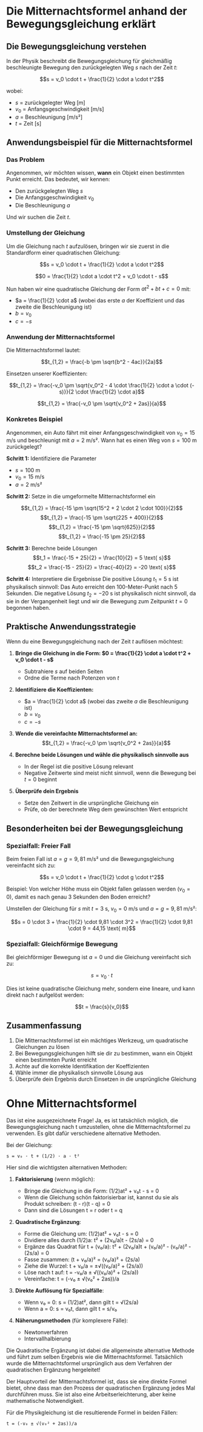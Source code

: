 # Die Mitternachtsformel anhand der Bewegungsgleichung erklärt

## Die Bewegungsgleichung verstehen

In der Physik beschreibt die Bewegungsgleichung für gleichmäßig beschleunigte Bewegung den zurückgelegten Weg $s$ nach der Zeit $t$:

$$s = v_0 \cdot t + \frac{1}{2} \cdot a \cdot t^2$$

wobei:
- $s$ = zurückgelegter Weg [m]
- $v_0$ = Anfangsgeschwindigkeit [m/s]
- $a$ = Beschleunigung [m/s²]
- $t$ = Zeit [s]

## Anwendungsbeispiel für die Mitternachtsformel

### Das Problem

Angenommen, wir möchten wissen, **wann** ein Objekt einen bestimmten Punkt erreicht. Das bedeutet, wir kennen:
- Den zurückgelegten Weg $s$
- Die Anfangsgeschwindigkeit $v_0$
- Die Beschleunigung $a$

Und wir suchen die Zeit $t$.

### Umstellung der Gleichung

Um die Gleichung nach $t$ aufzulösen, bringen wir sie zuerst in die Standardform einer quadratischen Gleichung:

$$s = v_0 \cdot t + \frac{1}{2} \cdot a \cdot t^2$$

$$0 = \frac{1}{2} \cdot a \cdot t^2 + v_0 \cdot t - s$$

Nun haben wir eine quadratische Gleichung der Form $at^2 + bt + c = 0$ mit:
- $a = \frac{1}{2} \cdot a$ (wobei das erste $a$ der Koeffizient und das zweite die Beschleunigung ist)
- $b = v_0$
- $c = -s$

### Anwendung der Mitternachtsformel

Die Mitternachtsformel lautet:

$$t_{1,2} = \frac{-b \pm \sqrt{b^2 - 4ac}}{2a}$$

Einsetzen unserer Koeffizienten:

$$t_{1,2} = \frac{-v_0 \pm \sqrt{v_0^2 - 4 \cdot \frac{1}{2} \cdot a \cdot (-s)}}{2 \cdot \frac{1}{2} \cdot a}$$

$$t_{1,2} = \frac{-v_0 \pm \sqrt{v_0^2 + 2as}}{a}$$

### Konkretes Beispiel

Angenommen, ein Auto fährt mit einer Anfangsgeschwindigkeit von $v_0 = 15$ m/s und beschleunigt mit $a = 2$ m/s². Wann hat es einen Weg von $s = 100$ m zurückgelegt?

**Schritt 1:** Identifiziere die Parameter
- $s = 100$ m
- $v_0 = 15$ m/s
- $a = 2$ m/s²

**Schritt 2:** Setze in die umgeformelte Mitternachtsformel ein

$$t_{1,2} = \frac{-15 \pm \sqrt{15^2 + 2 \cdot 2 \cdot 100}}{2}$$
$$t_{1,2} = \frac{-15 \pm \sqrt{225 + 400}}{2}$$
$$t_{1,2} = \frac{-15 \pm \sqrt{625}}{2}$$
$$t_{1,2} = \frac{-15 \pm 25}{2}$$

**Schritt 3:** Berechne beide Lösungen
$$t_1 = \frac{-15 + 25}{2} = \frac{10}{2} = 5 \text{ s}$$
$$t_2 = \frac{-15 - 25}{2} = \frac{-40}{2} = -20 \text{ s}$$

**Schritt 4:** Interpretiere die Ergebnisse
Die positive Lösung $t_1 = 5$ s ist physikalisch sinnvoll: Das Auto erreicht den 100-Meter-Punkt nach 5 Sekunden.
Die negative Lösung $t_2 = -20$ s ist physikalisch nicht sinnvoll, da sie in der Vergangenheit liegt und wir die Bewegung zum Zeitpunkt $t = 0$ begonnen haben.

## Praktische Anwendungsstrategie

Wenn du eine Bewegungsgleichung nach der Zeit $t$ auflösen möchtest:

1. **Bringe die Gleichung in die Form: $0 = \frac{1}{2} \cdot a \cdot t^2 + v_0 \cdot t - s$**
   - Subtrahiere $s$ auf beiden Seiten
   - Ordne die Terme nach Potenzen von $t$

2. **Identifiziere die Koeffizienten:**
   - $a = \frac{1}{2} \cdot a$ (wobei das zweite $a$ die Beschleunigung ist)
   - $b = v_0$
   - $c = -s$

3. **Wende die vereinfachte Mitternachtsformel an:**
   $$t_{1,2} = \frac{-v_0 \pm \sqrt{v_0^2 + 2as}}{a}$$

4. **Berechne beide Lösungen und wähle die physikalisch sinnvolle aus**
   - In der Regel ist die positive Lösung relevant
   - Negative Zeitwerte sind meist nicht sinnvoll, wenn die Bewegung bei $t = 0$ beginnt

5. **Überprüfe dein Ergebnis**
   - Setze den Zeitwert in die ursprüngliche Gleichung ein
   - Prüfe, ob der berechnete Weg dem gewünschten Wert entspricht

## Besonderheiten bei der Bewegungsgleichung

### Spezialfall: Freier Fall

Beim freien Fall ist $a = g = 9,81$ m/s² und die Bewegungsgleichung vereinfacht sich zu:

$$s = v_0 \cdot t + \frac{1}{2} \cdot g \cdot t^2$$

Beispiel: Von welcher Höhe muss ein Objekt fallen gelassen werden ($v_0 = 0$), damit es nach genau 3 Sekunden den Boden erreicht?

Umstellen der Gleichung für $s$ mit $t = 3$ s, $v_0 = 0$ m/s und $a = g = 9,81$ m/s²:

$$s = 0 \cdot 3 + \frac{1}{2} \cdot 9,81 \cdot 3^2 = \frac{1}{2} \cdot 9,81 \cdot 9 = 44,15 \text{ m}$$

### Spezialfall: Gleichförmige Bewegung

Bei gleichförmiger Bewegung ist $a = 0$ und die Gleichung vereinfacht sich zu:

$$s = v_0 \cdot t$$

Dies ist keine quadratische Gleichung mehr, sondern eine lineare, und kann direkt nach $t$ aufgelöst werden:

$$t = \frac{s}{v_0}$$

## Zusammenfassung

1. Die Mitternachtsformel ist ein mächtiges Werkzeug, um quadratische Gleichungen zu lösen
2. Bei Bewegungsgleichungen hilft sie dir zu bestimmen, wann ein Objekt einen bestimmten Punkt erreicht
3. Achte auf die korrekte Identifikation der Koeffizienten
4. Wähle immer die physikalisch sinnvolle Lösung aus
5. Überprüfe dein Ergebnis durch Einsetzen in die ursprüngliche Gleichung

# Ohne Mitternachtsformel

Das ist eine ausgezeichnete Frage! Ja, es ist tatsächlich möglich, die Bewegungsgleichung nach t umzustellen, ohne die Mitternachtsformel zu verwenden. Es gibt dafür verschiedene alternative Methoden.

Bei der Gleichung:
```
s = v₀ · t + (1/2) · a · t²
```

Hier sind die wichtigsten alternativen Methoden:

1. **Faktorisierung** (wenn möglich):
   - Bringe die Gleichung in die Form: (1/2)at² + v₀t - s = 0
   - Wenn die Gleichung schön faktorisierbar ist, kannst du sie als Produkt schreiben: (t - r)(t - q) = 0
   - Dann sind die Lösungen t = r oder t = q

2. **Quadratische Ergänzung**:
   - Forme die Gleichung um: (1/2)at² + v₀t - s = 0
   - Dividiere alles durch (1/2)a: t² + (2v₀/a)t - (2s/a) = 0
   - Ergänze das Quadrat für t + (v₀/a): t² + (2v₀/a)t + (v₀/a)² - (v₀/a)² - (2s/a) = 0
   - Fasse zusammen: (t + v₀/a)² = (v₀/a)² + (2s/a)
   - Ziehe die Wurzel: t + v₀/a = ±√((v₀/a)² + (2s/a))
   - Löse nach t auf: t = -v₀/a ± √((v₀/a)² + (2s/a))
   - Vereinfache: t = (-v₀ ± √(v₀² + 2as))/a

3. **Direkte Auflösung für Spezialfälle**:
   - Wenn v₀ = 0: s = (1/2)at², dann gilt t = √(2s/a)
   - Wenn a = 0: s = v₀t, dann gilt t = s/v₀

4. **Näherungsmethoden** (für komplexere Fälle):
   - Newtonverfahren
   - Intervallhalbierung

Die Quadratische Ergänzung ist dabei die allgemeinste alternative Methode und führt zum selben Ergebnis wie die Mitternachtsformel. Tatsächlich wurde die Mitternachtsformel ursprünglich aus dem Verfahren der quadratischen Ergänzung hergeleitet!

Der Hauptvorteil der Mitternachtsformel ist, dass sie eine direkte Formel bietet, ohne dass man den Prozess der quadratischen Ergänzung jedes Mal durchführen muss. Sie ist also eine Arbeitserleichterung, aber keine mathematische Notwendigkeit.

Für die Physikgleichung ist die resultierende Formel in beiden Fällen:
```
t = (-v₀ ± √(v₀² + 2as))/a

